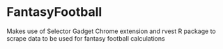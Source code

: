# FantasyFootball
Makes use of Selector Gadget Chrome extension and rvest R package to scrape data to be used for fantasy football calculations

